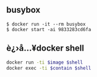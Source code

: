 ## busybox   
`$ docker run -it --rm busybox`   
`$ docker start -ai 9833283cd6fa`  
## è¿›å…¥docker shell
```sh
docker run -ti $image $shell
docker exec -ti $contain $shell
```
